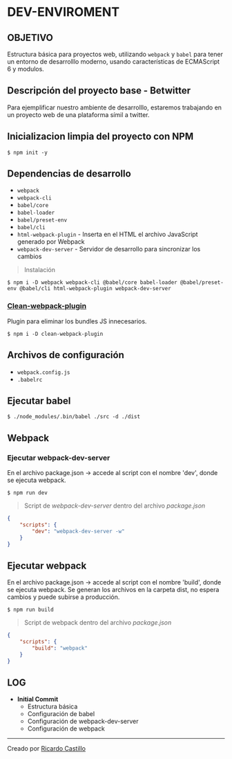 # DEV-ENVIROMENT

## OBJETIVO

Estructura básica para proyectos web, utilizando `webpack` y `babel` para tener un entorno de desarrolllo moderno, usando características de ECMAScript 6 y modulos.

## Descripción del proyecto base - Betwitter

Para ejemplificar nuestro ambiente de desarrolllo, estaremos trabajando en un proyecto web de una plataforma símil a twitter.

## Inicializacion limpia del proyecto con NPM

```shell
$ npm init -y
```

## Dependencias de desarrollo

* `webpack`
* `webpack-cli`
* `babel/core`
* `babel-loader`
* `babel/preset-env`
* `babel/cli`
* `html-webpack-plugin` - Inserta en el HTML el archivo JavaScript generado por Webpack
* `webpack-dev-server` - Servidor de desarrollo para sincronizar los cambios

> Instalación

```shell
$ npm i -D webpack webpack-cli @babel/core babel-loader @babel/preset-env @babel/cli html-webpack-plugin webpack-dev-server
```

### [Clean-webpack-plugin](https://github.com/johnagan/clean-webpack-plugin)

Plugin para eliminar los bundles JS innecesarios.

```shell
$ npm i -D clean-webpack-plugin
```

## Archivos de configuración

* `webpack.config.js`
* `.babelrc`

## Ejecutar babel

```shell
$ ./node_modules/.bin/babel ./src -d ./dist
```

## Webpack

### Ejecutar webpack-dev-server 

En el archivo package.json -> accede al script con el nombre 'dev', donde se ejecuta webpack.

```shell
$ npm run dev
```

> Script de *webpack-dev-server* dentro del archivo *package.json*
```json
{
    "scripts": {
        "dev": "webpack-dev-server -w"
    }
}
```

## Ejecutar webpack

En el archivo package.json -> accede al script con el nombre 'build', donde se ejecuta webpack. Se generan los archivos en la carpeta dist, no espera cambios y puede subirse a producción.

```shell
$ npm run build
```

> Script de webpack dentro del archivo *package.json*
```json
{
    "scripts": {
        "build": "webpack"
    }
}
```


## LOG

- **Initial Commit**
    - Estructura básica
    - Configuración de babel
    - Configuración de webpack-dev-server
    - Configuración de webpack

---
Creado por [Ricardo Castillo](https://github.com/richman16)